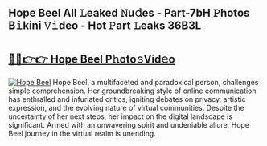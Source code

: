 ## Hope Beel All 𝙻eaked 𝙽u𝚍es - Part-7bH 𝙿hotos B𝚒kini 𝚅𝚒deo - Hot 𝙿art 𝙻eaks 36B3L

# <h2><a href="http://ld4nq4.urlbe.top/?page=Hope+Beel">🔗🔗👉👉 Hope Beel P𝚑oto𝚜Vid𝚎o</a></h2>

[![Hope Beel](https://i.imgur.com/eBuTRDB.gif)](http://ld4nq4.urlbe.top/?page=Hope+Beel)
Hope Beel, a multifaceted and paradoxical person, challenges simple comprehension. Her groundbreaking style of online communication has enthralled and infuriated critics, igniting debates on privacy, artistic expression, and the evolving nature of virtual communities. Despite the uncertainty of her next steps, her impact on the digital landscape is significant. Armed with an unwavering spirit and undeniable allure, Hope Beel journey in the virtual realm is unending.

